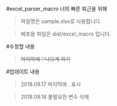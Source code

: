 #excel_parser_macro
너의 빠른 퇴근을 위해
>파일명은 sample.xlsx로 사용합니다.

>배포용 파일은 dist/excel_macro 입니다.

#수정할 내용
><s>마지막에 '.'나오게 하기</s> 

#업데이트 내용
> 2018.09.17 마지막에 . 표시

> 2018.09.18 불필요한 변수 삭제